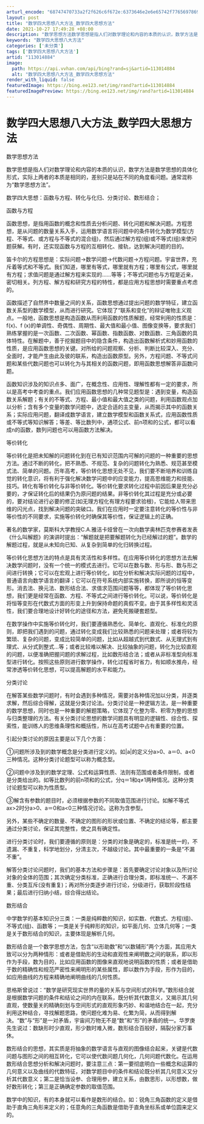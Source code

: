 ```yaml
---
arturl_encode: "68747470733a2f2f626c6f672e:6373646e2e6e65742f77656978696e5f32393330343731332f:61727469636c652f64657461696c732f313133303134383834"
layout: post
title: "数学四大思想八大方法_数学四大思想方法"
date: 2021-10-27 17:49:28 +08:00
description: "数学思想方法数学思想是指人们对数学理论和内容的本质的认识，数学方法是数学思想的具体化形式，实际上两者"
keywords: "数学四大思想八大方法"
categories: ['未分类']
tags: ['数学四大思想八大方法']
artid: "113014884"
image:
  path: https://api.vvhan.com/api/bing?rand=sj&artid=113014884
  alt: "数学四大思想八大方法_数学四大思想方法"
render_with_liquid: false
featuredImage: https://bing.ee123.net/img/rand?artid=113014884
featuredImagePreview: https://bing.ee123.net/img/rand?artid=113014884
---
```


# 数学四大思想八大方法_数学四大思想方法

数学思想方法

数学思想是指人们对数学理论和内容的本质的认识，数学方法是数学思想的具体化形式，实际上两者的本质是相同的，差别只是站在不同的角度看问题。通常混称为“数学思想方法”。

数学四大思想：函数与方程、转化与化归、分类讨论、数形结合；

函数与方程

函数思想，是指用函数的概念和性质去分析问题、转化问题和解决问题。方程思想，是从问题的数量关系入手，运用数学语言将问题中的条件转化为数学模型(方程、不等式、或方程与不等式的混合组)，然后通过解方程(组)或不等式(组)来使问题获解。有时，还实现函数与方程的互相转化、接轨，达到解决问题的目的。

笛卡尔的方程思想是：实际问题→数学问题→代数问题→方程问题。宇宙世界，充斥着等式和不等式。我们知道，哪里有等式，哪里就有方程；哪里有公式，哪里就有方程；求值问题是通过解方程来实现的……等等；不等式问题也与方程是近亲，密切相关。列方程、解方程和研究方程的特性，都是应用方程思想时需要重点考虑的。

函数描述了自然界中数量之间的关系，函数思想通过提出问题的数学特征，建立函数关系型的数学模型，从而进行研究。它体现了“联系和变化”的辩证唯物主义观点。一般地，函数思想是构造函数从而利用函数的性质解题，经常利用的性质是：f(x)、f (x)的单调性、奇偶性、周期性、最大值和最小值、图像变换等，要求我们熟练掌握的是一次函数、二次函数、幂函数、指数函数、对数函数、三角函数的具体特性。在解题中，善于挖掘题目中的隐含条件，构造出函数解析式和妙用函数的性质，是应用函数思想的关键。对所给的问题观察、分析、判断比较深入、充分、全面时，才能产生由此及彼的联系，构造出函数原型。另外，方程问题、不等式问题和某些代数问题也可以转化为与其相关的函数问题，即用函数思想解答非函数问题。

函数知识涉及的知识点多、面广，在概念性、应用性、理解性都有一定的要求，所以是高考中考查的重点。我们应用函数思想的几种常见题型是：遇到变量，构造函数关系解题；有关的不等式、方程、最小值和最大值之类的问题，利用函数观点加以分析；含有多个变量的数学问题中，选定合适的主变量，从而揭示其中的函数关系；实际应用问题，翻译成数学语言，建立数学模型和函数关系式，应用函数性质或不等式等知识解答；等差、等比数列中，通项公式、前n项和的公式，都可以看成n的函数，数列问题也可以用函数方法解决。

等价转化

等价转化是把未知解的问题转化到在已有知识范围内可解的问题的一种重要的思想方法。通过不断的转化，把不熟悉、不规范、复杂的问题转化为熟悉、规范甚至模式法、简单的问题。历年高考，等价转化思想无处不见，我们要不断培养和训练自觉的转化意识，将有利于强化解决数学问题中的应变能力，提高思维能力和技能、技巧。转化有等价转化与非等价转化。等价转化要求转化过程中前因后果是充分必要的，才保证转化后的结果仍为原问题的结果。非等价转化其过程是充分或必要的，要对结论进行必要的修正(如无理方程化有理方程要求验根)，它能给人带来思维的闪光点，找到解决问题的突破口。我们在应用时一定要注意转化的等价性与非等价性的不同要求，实施等价转化时确保其等价性，保证逻辑上的正确。

著名的数学家，莫斯科大学教授C.A.雅洁卡娅曾在一次向数学奥林匹克参赛者发表《什么叫解题》的演讲时提出：“解题就是把要解题转化为已经解过的题”。数学的解题过程，就是从未知向已知、从复杂到简单的化归转换过程。

等价转化思想方法的特点是具有灵活性和多样性。在应用等价转化的思想方法去解决数学问题时，没有一个统一的模式去进行。它可以在数与数、形与形、数与形之间进行转换；它可以在宏观上进行等价转化，如在分析和解决实际问题的过程中，普通语言向数学语言的翻译；它可以在符号系统内部实施转换，即所说的恒等变形。消去法、换元法、数形结合法、求值求范围问题等等，都体现了等价转化思想，我们更是经常在函数、方程、不等式之间进行等价转化。可以说，等价转化是将恒等变形在代数式方面的形变上升到保持命题的真假不变。由于其多样性和灵活性，我们要合理地设计好转化的途径和方法，避免死搬硬套题型。

在数学操作中实施等价转化时，我们要遵循熟悉化、简单化、直观化、标准化的原则，即把我们遇到的问题，通过转化变成我们比较熟悉的问题来处理；或者将较为繁琐、复杂的问题，变成比较简单的问题，比如从超越式到代数式、从无理式到有理式、从分式到整式…等；或者比较难以解决、比较抽象的问题，转化为比较直观的问题，以便准确把握问题的求解过程，比如数形结合法；或者从非标准型向标准型进行转化。按照这些原则进行数学操作，转化过程省时省力，有如顺水推舟，经常渗透等价转化思想，可以提高解题的水平和能力。

分类讨论

在解答某些数学问题时，有时会遇到多种情况，需要对各种情况加以分类，并逐类求解，然后综合得解，这就是分类讨论法。分类讨论是一种逻辑方法，是一种重要的数学思想，同时也是一种重要的解题策略，它体现了化整为零、积零为整的思想与归类整理的方法。有关分类讨论思想的数学问题具有明显的逻辑性、综合性、探索性，能训练人的思维条理性和概括性，所以在高考试题中占有重要的位置。

引起分类讨论的原因主要是以下几个方面：

①问题所涉及到的数学概念是分类进行定义的。如|a|的定义分a>0、a＝0、a<0三种情况。这种分类讨论题型可以称为概念型。

②问题中涉及到的数学定理、公式和运算性质、法则有范围或者条件限制，或者是分类给出的。如等比数列的前n项和的公式，分q＝1和q≠1两种情况。这种分类讨论题型可以称为性质型。

③解含有参数的题目时，必须根据参数的不同取值范围进行讨论。如解不等式ax>2时分a>0、a＝0和a<0三种情况讨论。这称为含参型。

另外，某些不确定的数量、不确定的图形的形状或位置、不确定的结论等，都主要通过分类讨论，保证其完整性，使之具有确定性。

进行分类讨论时，我们要遵循的原则是：分类的对象是确定的，标准是统一的，不遗漏、不重复，科学地划分，分清主次，不越级讨论。其中最重要的一条是“不漏不重”。

解答分类讨论问题时，我们的基本方法和步骤是：首先要确定讨论对象以及所讨论对象的全体的范围；其次确定分类标准，正确进行合理分类，即标准统一、不漏不重、分类互斥(没有重复)；再对所分类逐步进行讨论，分级进行，获取阶段性结果；最后进行归纳小结，综合得出结论。

数形结合

中学数学的基本知识分三类：一类是纯粹数的知识，如实数、代数式、方程(组)、不等式(组)、函数等；一类是关于纯粹形的知识，如平面几何、立体几何等；一类是关于数形结合的知识，主要体现是解析几何。

数形结合是一个数学思想方法，包含“以形助数”和“以数辅形”两个方面，其应用大致可以分为两种情形：或者是借助形的生动和直观性来阐明数之间的联系，即以形作为手段，数为目的，比如应用函数的图像来直观地说明函数的性质；或者是借助于数的精确性和规范严密性来阐明形的某些属性，即以数作为手段，形作为目的，如应用曲线的方程来精确地阐明曲线的几何性质。

恩格斯曾说过：“数学是研究现实世界的量的关系与空间形式的科学。”数形结合就是根据数学问题的条件和结论之间的内在联系，既分析其代数意义，又揭示其几何直观，使数量关的精确刻划与空间形式的直观形象巧妙、和谐地结合在一起，充分利用这种结合，寻找解题思路，使问题化难为易、化繁为简，从而得到解决。“数”与“形”是一对矛盾，宇宙间万物无不是“数”和“形”的矛盾的统一。华罗庚先生说过：数缺形时少直观，形少数时难入微，数形结合百般好，隔裂分家万事休。

数形结合的思想，其实质是将抽象的数学语言与直观的图像结合起来，关键是代数问题与图形之间的相互转化，它可以使代数问题几何化，几何问题代数化。在运用数形结合思想分析和解决问题时，要注意三点：第一要彻底明白一些概念和运算的几何意义以及曲线的代数特征，对数学题目中的条件和结论既分析其几何意义又分析其代数意义；第二是恰当设参、合理用参，建立关系，由数思形，以形想数，做好数形转化；第三是正确确定参数的取值范围。

数学中的知识，有的本身就可以看作是数形的结合。如：锐角三角函数的定义是借助于直角三角形来定义的；任意角的三角函数是借助于直角坐标系或单位圆来定义的。
